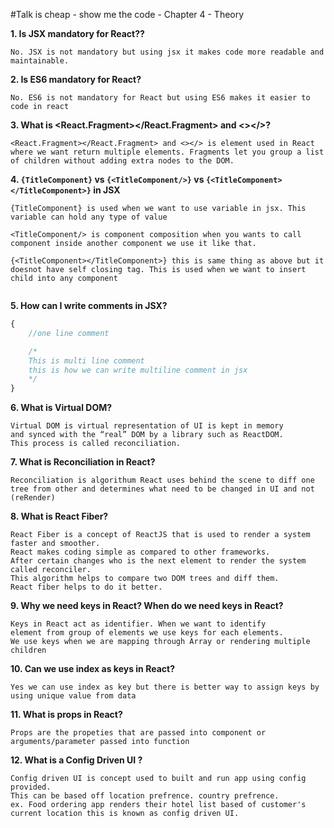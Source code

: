 #Talk is cheap - show me the code - Chapter 4 - Theory


**1. Is JSX mandatory for React??**
```
No. JSX is not mandatory but using jsx it makes code more readable and maintainable. 
```

**2. Is ES6 mandatory for React?**
```
No. ES6 is not mandatory for React but using ES6 makes it easier to code in react
```

**3. What is <React.Fragment></React.Fragment> and <></>?**

```
<React.Fragment></React.Fragment> and <></> is element used in React where we want return multiple elements. Fragments let you group a list of children without adding extra nodes to the DOM.
```
**4. `{TitleComponent}` vs `{<TitleComponent/>}` vs `{<TitleComponent></TitleComponent>}` in JSX**

```
{TitleComponent} is used when we want to use variable in jsx. This variable can hold any type of value

<TitleComponent/> is component composition when you wants to call component inside another component we use it like that.

{<TitleComponent></TitleComponent>} this is same thing as above but it doesnot have self closing tag. This is used when we want to insert child into any component


```

**5. How can I write comments in JSX?**
```javascript
{
    //one line comment

    /*
    This is multi line comment
    this is how we can write multiline comment in jsx
    */
}
```
**6. What is Virtual DOM?**
```
Virtual DOM is virtual representation of UI is kept in memory 
and synced with the “real” DOM by a library such as ReactDOM. 
This process is called reconciliation.
```
**7. What is Reconciliation in React?**
```
Reconciliation is algorithum React uses behind the scene to diff one tree from other and determines what need to be changed in UI and not (reRender)
```
**8. What is React Fiber?**
```
React Fiber is a concept of ReactJS that is used to render a system faster and smoother. 
React makes coding simple as compared to other frameworks. 
After certain changes who is the next element to render the system called reconciler. 
This algorithm helps to compare two DOM trees and diff them. 
React fiber helps to do it better.
```
**9. Why we need keys in React? When do we need keys in React?**
```
Keys in React act as identifier. When we want to identify 
element from group of elements we use keys for each elements.
We use keys when we are mapping through Array or rendering multiple children
```
**10. Can we use index as keys in React?**
```
Yes we can use index as key but there is better way to assign keys by using unique value from data
```
**11. What is props in React?**
```
Props are the propeties that are passed into component or arguments/parameter passed into function
```
**12. What is a Config Driven UI ?**
```
Config driven UI is concept used to built and run app using config provided.
This can be based off location prefrence. country prefrence.
ex. Food ordering app renders their hotel list based of customer's current location this is known as config driven UI.
```